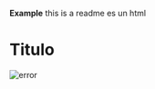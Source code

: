 
**Example**
this is a readme 
es un html
# Titulo
![error](https://c-sf.smule.com/sf/s37/arr/96/40/19101a48-9461-49dc-b208-a728728635fa_1024.jpg) 


